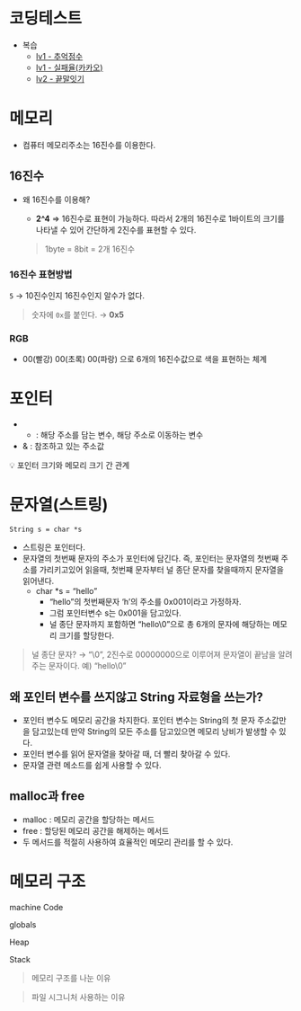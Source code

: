 # 코딩테스트
- 복습
  - [lv1 - 추억점수](https://school.programmers.co.kr/learn/courses/30/lessons/176963)
  - [lv1 - 실패율(카카오)](https://school.programmers.co.kr/learn/courses/30/lessons/42889)
  - [lv2 - 끝말잇기](https://school.programmers.co.kr/learn/courses/30/lessons/12981)

# 메모리
- 컴퓨터 메모리주소는 16진수를 이용한다.

## 16진수

- 왜 16진수를 이용해?
    - **2^4** ⇒ 16진수로 표현이 가능하다. 따라서 2개의 16진수로 1바이트의 크기를 나타낼 수 있어 간단하게 2진수를 표현할 수 있다.
    
    > 1byte = 8bit = 2개 16진수
    > 

### 16진수 표현방법

`5` → 10진수인지 16진수인지 알수가 없다. 

> 숫자에 `0x`를 붙인다.  → **0x5**
> 

### RGB

- 00(빨강) 00(초록) 00(파랑) 으로 6개의 16진수값으로 색을 표현하는 체계

# 포인터

- * : 해당 주소를 담는 변수, 해당 주소로 이동하는 변수
- & : 참조하고 있는 주소값

<aside>
💡 포인터 크기와 메모리 크기 간 관계

</aside>

# 문자열(스트링)

`String s = char *s`

- 스트링은 포인터다.
- 문자열의 첫번째 문자의 주소가 포인터에 담긴다. 즉, 포인터는 문자열의 첫번째 주소를 가리키고있어 읽을때, 첫번쨰 문자부터 널 종단 문자를 찾을때까지 문자열을 읽어낸다.
    - char *s = “hello”
        - “hello”의 첫번째문자 ‘h’의 주소를 0x001이라고 가정하자.
        - 그럼 포인터변수 s는 0x001을 담고있다.
        - 널 종단 문자까지 포함하면 “hello\0”으로 총 6개의 문자에 해당하는 메모리 크기를 할당한다.

> 널 종단 문자? → “\0”, 2진수로 00000000으로 이루어져 문자열이 끝남을 알려주는 문자이다.
예) “hello\0”
> 

## 왜 포인터 변수를 쓰지않고 String 자료형을 쓰는가?

- 포인터 변수도 메모리 공간을 차지한다. 포인터 변수는 String의 첫 문자 주소값만을 담고있는데 만약 String의 모든 주소를 담고있으면 메모리 낭비가 발생할 수 있다.
- 포인터 변수를 읽어 문자열을 찾아갈 때, 더 빨리 찾아갈 수 있다.
- 문자열 관련 메소드를 쉽게 사용할 수 있다.

## malloc과 free

- malloc : 메모리 공간을 할당하는 메서드
- free : 할당된 메모리 공간을 해제하는 메서드
- 두 메서드를 적절히 사용하여 효율적인 메모리 관리를 할 수 있다.

# 메모리 구조

machine Code

globals

Heap

Stack

> 메모리 구조를 나눈 이유
> 

> 파일 시그니처 사용하는 이유
>